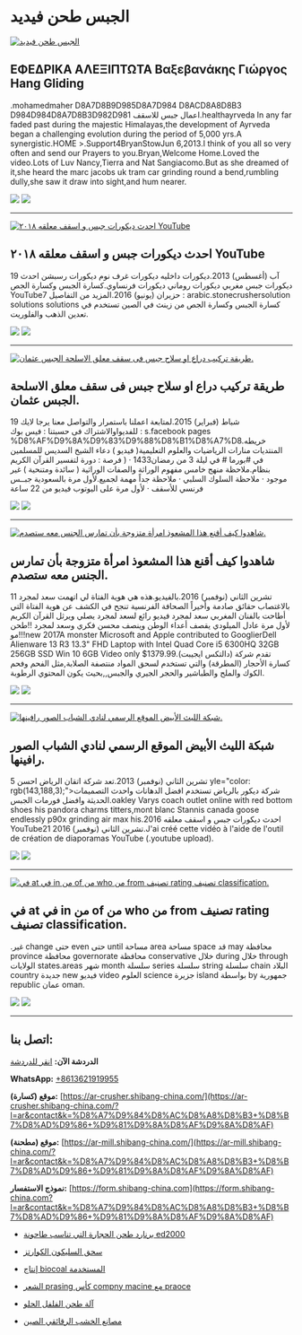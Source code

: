 # الجبس طحن فيديد

<a href="https://swt.shibang-china.com/?l=ar&img&k=%D8%A7%D9%84%D8%AC%D8%A8%D8%B3+%D8%B7%D8%AD%D9%86+%D9%81%D9%8A%D8%AF%D9%8A%D8%AF" target="_blank">![الجبس طحن فيديد](http://static.shibang-china.com/all-800x300/1134.jpg)</a>

## ΕΦΕΔΡΙΚΑ ΑΛΕΞΙΠΤΩΤΑ Βαξεβανάκης Γιώργος Hang Gliding
.mohamedmaher D8A7D8B9D985D8A7D984 D8ACD8A8D8B3 D984D984D8A7D8B3D982D981 اعمال جبس للاسقف.healthayrveda In any far faded past during the majestic Himalayas,the development of Ayrveda began a challenging evolution during the period of 5,000 yrs.A synergistic.HOME &gt;.Support4BryanStowJun 6,2013.I think of you all so very often and send our Prayers to you.Bryan,Welcome Home.Loved the video.Lots of Luv Nancy,Tierra and Nat Sangiacomo.But as she dreamed of it,she heard the marc jacobs uk tram car grinding round a bend,rumbling dully,she saw it draw into sight,and hum nearer.


<a href="https://whatsapp.shibangsoft.com/WhatsApp.php" target="_blank" title="WhatsApp">![](http://static.shibang-china.com/icon/whatsapp.png)</a> <a href="https://swt.shibang-china.com/?l=ar&icon&k=%D8%A7%D9%84%D8%AC%D8%A8%D8%B3+%D8%B7%D8%AD%D9%86+%D9%81%D9%8A%D8%AF%D9%8A%D8%AF" target="_blank">![](http://static.shibang-china.com/icon/chat-ar.png)</a>

---

<a href="https://swt.shibang-china.com/?l=ar&img&k=%D8%A7%D9%84%D8%AC%D8%A8%D8%B3+%D8%B7%D8%AD%D9%86+%D9%81%D9%8A%D8%AF%D9%8A%D8%AF" target="_blank">![احدث ديكورات جبس و اسقف معلقه ٢٠١٨ YouTube](http://static.shibang-china.com/all-800x300/1264.jpg)</a>

## احدث ديكورات جبس و اسقف معلقه ٢٠١٨ YouTube
19 آب (أغسطس) 2013.ديكورات داخليه ديكورات غرف نوم ديكورات رسبشن احدث ديكورات جبس مغربي ديكورات روماني ديكورات فرنساوي.كسارة الجبس وكسارة الجص YouTube7 حزيران (يونيو) 2016.المزيد من التفاصيل : arabic.stonecrushersolution solutions solutions كسارة الجبس وكسارة الجص من زينث في الصين تستخدم في تعدين الذهب والفلوريت.


<a href="https://whatsapp.shibangsoft.com/WhatsApp.php" target="_blank" title="WhatsApp">![](http://static.shibang-china.com/icon/whatsapp.png)</a> <a href="https://swt.shibang-china.com/?l=ar&icon&k=%D8%A7%D9%84%D8%AC%D8%A8%D8%B3+%D8%B7%D8%AD%D9%86+%D9%81%D9%8A%D8%AF%D9%8A%D8%AF" target="_blank">![](http://static.shibang-china.com/icon/chat-ar.png)</a>

---

<a href="https://swt.shibang-china.com/?l=ar&img&k=%D8%A7%D9%84%D8%AC%D8%A8%D8%B3+%D8%B7%D8%AD%D9%86+%D9%81%D9%8A%D8%AF%D9%8A%D8%AF" target="_blank">![طريقة تركيب دراع او سلاح جبس فى سقف معلق الاسلحة الجبس عثمان.](http://static.shibang-china.com/all-800x300/1075.jpg)</a>

## طريقة تركيب دراع او سلاح جبس فى سقف معلق الاسلحة الجبس عثمان.
19 شباط (فبراير) 2015.لمتابعة اعملنا باستمرار والتواصل معنا يرجا لايك للفديواوالاشتراك فى حسبتنا : فيس بوك : s.facebook pages %D8%AF%D9%8A%D9%83%D9%88%D8%B1%D8%A7%D8.خريطه المنتديات منارات الرياضيات والعلوم التعليمية( فيديو ) دعاء الشيخ السديس للمسلمين في #بورما # في ليلة 3 من رمضان1433 &middot; ( فرصة : دورة لتفسير القرآن الكريم بنظام.ملاحظة منهج خامس مفهوم الوراثة والصفات الوراثية ( سائدة ومتنحية ) غير موجود &middot; ملاحظة السلوك السلبي &middot; ملاحظة جداً مهمة لجميع.لأول مرة بالسعودية جبــس فرنسي للأسقف &middot; لأول مرة على اليوتوب فيديو من 22 ساعة


<a href="https://whatsapp.shibangsoft.com/WhatsApp.php" target="_blank" title="WhatsApp">![](http://static.shibang-china.com/icon/whatsapp.png)</a> <a href="https://swt.shibang-china.com/?l=ar&icon&k=%D8%A7%D9%84%D8%AC%D8%A8%D8%B3+%D8%B7%D8%AD%D9%86+%D9%81%D9%8A%D8%AF%D9%8A%D8%AF" target="_blank">![](http://static.shibang-china.com/icon/chat-ar.png)</a>

---

<a href="https://swt.shibang-china.com/?l=ar&img&k=%D8%A7%D9%84%D8%AC%D8%A8%D8%B3+%D8%B7%D8%AD%D9%86+%D9%81%D9%8A%D8%AF%D9%8A%D8%AF" target="_blank">![شاهدوا كيف أقنع هذا المشعوذ امرأة متزوجة بأن تمارس الجنس معه ستصدم.](http://static.shibang-china.com/all-800x300/814.jpg)</a>

## شاهدوا كيف أقنع هذا المشعوذ امرأة متزوجة بأن تمارس الجنس معه ستصدم.
11 تشرين الثاني (نوفمبر) 2016.بالفيديو.هذه هي هوية الفتاة لي اتهمت سعد لمجرد بالاغتصاب حقائق صادمة وأخيراً الصحافة الفرنسية تنجح في الكشف عن هوية الفتاة التي أطاحت بالفنان المغربي سعد لمجرد فيديو رائع لسعد لمجرد يصلي ويرثل القرآن الكريم لأول مرة عادل الميلودي يقصف أعداء الوطن وينصف محسن فكري وسعد لمجرد !!طحن مو!!!new 2017A monster Microsoft and Apple contributed to GooglierDell Alienware 13 R3 13.3&quot; FHD Laptop with Intel Quad Core i5 6300HQ 32GB 256GB SSD Win 10 6GB Video only $1379.99.تقدم شركة (دالتكس ايجيبت) كسارة الأحجار (المطرقة) والتي تستخدم لسحق المواد منتصفة الصلابة,مثل الفحم وفحم الكوك والملح والطباشير والحجر الجيري والجبس,,بحيث يكون المحتوي الرطوبة.


<a href="https://whatsapp.shibangsoft.com/WhatsApp.php" target="_blank" title="WhatsApp">![](http://static.shibang-china.com/icon/whatsapp.png)</a> <a href="https://swt.shibang-china.com/?l=ar&icon&k=%D8%A7%D9%84%D8%AC%D8%A8%D8%B3+%D8%B7%D8%AD%D9%86+%D9%81%D9%8A%D8%AF%D9%8A%D8%AF" target="_blank">![](http://static.shibang-china.com/icon/chat-ar.png)</a>

---

<a href="https://swt.shibang-china.com/?l=ar&img&k=%D8%A7%D9%84%D8%AC%D8%A8%D8%B3+%D8%B7%D8%AD%D9%86+%D9%81%D9%8A%D8%AF%D9%8A%D8%AF" target="_blank">![شبكة الليث الأبيض الموقع الرسمي لنادي الشباب الصور رافينها.](http://static.shibang-china.com/all-800x300/199.jpg)</a>

## شبكة الليث الأبيض الموقع الرسمي لنادي الشباب الصور رافينها.
5 تشرين الثاني (نوفمبر) 2013.تعد شركة اتقان الرياض احسن yle=&quot;color: rgb(143,188,3);&quot;&gt;شركة ديكور بالرياض تستخدم افضل الدهانات واحدث التصميمات الحديثة وافضل فورمات الجبس.oakley Varys coach outlet online with red bottom shoes his pandora charms titters,mont blanc Stannis canada goose endlessly p90x grinding air max his.احدث ديكورات جبس و اسقف معلقه 2016 YouTube21 تشرين الثاني (نوفمبر) 2016.J&#39;ai créé cette vidéo à l&#39;aide de l&#39;outil de création de diaporamas YouTube (.youtube upload).


<a href="https://whatsapp.shibangsoft.com/WhatsApp.php" target="_blank" title="WhatsApp">![](http://static.shibang-china.com/icon/whatsapp.png)</a> <a href="https://swt.shibang-china.com/?l=ar&icon&k=%D8%A7%D9%84%D8%AC%D8%A8%D8%B3+%D8%B7%D8%AD%D9%86+%D9%81%D9%8A%D8%AF%D9%8A%D8%AF" target="_blank">![](http://static.shibang-china.com/icon/chat-ar.png)</a>

---

<a href="https://swt.shibang-china.com/?l=ar&img&k=%D8%A7%D9%84%D8%AC%D8%A8%D8%B3+%D8%B7%D8%AD%D9%86+%D9%81%D9%8A%D8%AF%D9%8A%D8%AF" target="_blank">![في at في in من of من who من from تصنيف rating تصنيف classification.](http://static.shibang-china.com/all-800x300/227.jpg)</a>

## في at في in من of من who من from تصنيف rating تصنيف classification.
.غير change حتى even حتى until مساحة area مساحة space قد may محافظة province محافظة governorate محافظة conservative خلال during خلال through الولايات states.areas شهر month سلسلة series سلسلة string سلسلة chain البلاد country جديدة new فيديو video العلوم science جزيرة island بواسطة by جمهورية republic عمان oman.

<a href="https://whatsapp.shibangsoft.com/WhatsApp.php" target="_blank" title="WhatsApp">![](http://static.shibang-china.com/icon/whatsapp.png)</a> <a href="https://swt.shibang-china.com/?l=ar&icon&k=%D8%A7%D9%84%D8%AC%D8%A8%D8%B3+%D8%B7%D8%AD%D9%86+%D9%81%D9%8A%D8%AF%D9%8A%D8%AF" target="_blank">![](http://static.shibang-china.com/icon/chat-ar.png)</a>

---
## اتصل بنا:

**الدردشة الآن:** [انقر للدردشة](https://swt.shibang-china.com?l=ar&contact&k=%D8%A7%D9%84%D8%AC%D8%A8%D8%B3+%D8%B7%D8%AD%D9%86+%D9%81%D9%8A%D8%AF%D9%8A%D8%AF)

**WhatsApp:**  [+8613621919955](https://whatsapp.shibangsoft.com/WhatsApp.php)

**موقع (كسارة):** [https://ar-crusher.shibang-china.com/](https://ar-crusher.shibang-china.com/?l=ar&contact&k=%D8%A7%D9%84%D8%AC%D8%A8%D8%B3+%D8%B7%D8%AD%D9%86+%D9%81%D9%8A%D8%AF%D9%8A%D8%AF)

**موقع (مطحنة):** [https://ar-mill.shibang-china.com/](https://ar-mill.shibang-china.com/?l=ar&contact&k=%D8%A7%D9%84%D8%AC%D8%A8%D8%B3+%D8%B7%D8%AD%D9%86+%D9%81%D9%8A%D8%AF%D9%8A%D8%AF)

**نموذج الاستفسار:** [https://form.shibang-china.com](https://form.shibang-china.com?l=ar&contact&k=%D8%A7%D9%84%D8%AC%D8%A8%D8%B3+%D8%B7%D8%AD%D9%86+%D9%81%D9%8A%D8%AF%D9%8A%D8%AF)

* [برنارد طحن الحجارة التي تناسب طاحونة ed2000](../24/%D8%A8%D8%B1%D9%86%D8%A7%D8%B1%D8%AF%20%D8%B7%D8%AD%D9%86%20%D8%A7%D9%84%D8%AD%D8%AC%D8%A7%D8%B1%D8%A9%20%D8%A7%D9%84%D8%AA%D9%8A%20%D8%AA%D9%86%D8%A7%D8%B3%D8%A8%20%D8%B7%D8%A7%D8%AD%D9%88%D9%86%D8%A9%20ed2000.md)

* [سحق السليكون الكوارتز](../24/%D8%B3%D8%AD%D9%82%20%D8%A7%D9%84%D8%B3%D9%84%D9%8A%D9%83%D9%88%D9%86%20%D8%A7%D9%84%D9%83%D9%88%D8%A7%D8%B1%D8%AA%D8%B2.md)

* [إنتاج biocoal المستخدمة](../25/%D8%A5%D9%86%D8%AA%D8%A7%D8%AC%20biocoal%20%D8%A7%D9%84%D9%85%D8%B3%D8%AA%D8%AE%D8%AF%D9%85%D8%A9.md)

* [الشعر prasing كأس compny macine مع praoce](../24/%D8%A7%D9%84%D8%B4%D8%B9%D8%B1%20prasing%20%D9%83%D8%A3%D8%B3%20compny%20macine%20%D9%85%D8%B9%20praoce.md)

* [آلة طحن الفلفل الحلو](../25/%D8%A2%D9%84%D8%A9%20%D8%B7%D8%AD%D9%86%20%D8%A7%D9%84%D9%81%D9%84%D9%81%D9%84%20%D8%A7%D9%84%D8%AD%D9%84%D9%88.md)

* [مصانع الخشب الرقائقي الصين](../22/%D9%85%D8%B5%D8%A7%D9%86%D8%B9%20%D8%A7%D9%84%D8%AE%D8%B4%D8%A8%20%D8%A7%D9%84%D8%B1%D9%82%D8%A7%D8%A6%D9%82%D9%8A%20%D8%A7%D9%84%D8%B5%D9%8A%D9%86.md)